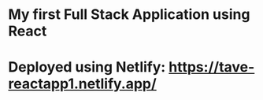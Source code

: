 # My first Full Stack Application using React
# Deployed using Netlify: https://tave-reactapp1.netlify.app/
